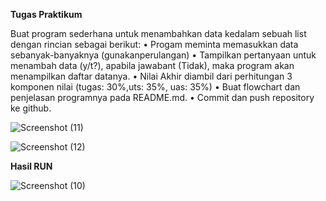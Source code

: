  **Tugas Praktikum**

Buat program sederhana untuk menambahkan data kedalam sebuah list dengan rincian sebagai berikut:
   • Progam meminta memasukkan data sebanyak-banyaknya (gunakanperulangan)
   • Tampilkan pertanyaan untuk menambah data (y/t?), apabila jawabant (Tidak), maka program akan menampilkan daftar datanya. 
   • Nilai Akhir diambil dari perhitungan 3 komponen nilai (tugas: 30%,uts: 35%, uas: 35%)
   • Buat flowchart dan penjelasan programnya pada README.md.
   • Commit dan push repository ke github.

![Screenshot (11)](https://user-images.githubusercontent.com/115677959/203574225-df2957e6-0a78-4d90-aaae-c5477defe13b.png)

![Screenshot (12)](https://user-images.githubusercontent.com/115677959/203574287-bab3c140-d02e-463c-a558-4f5a43eda8a8.png)

 **Hasil RUN**

![Screenshot (10)](https://user-images.githubusercontent.com/115677959/203574568-3a07968a-2a3b-40ef-b65e-560f6a056e8a.png)

  
